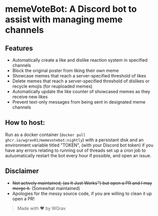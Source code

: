 # memeVoteBot: A Discord bot to assist with managing meme channels

## Features
- Automatically create a like and dislike reaction system in specified channels
- Block the original poster from liking their own meme
- Showcase memes that reach a server-specified threshold of likes
- Delete memes that reach a server-specified threshold of dislikes or recycle emojis (for reuploaded memes)
- Automatically update the like counter of showcased memes as they receive new likes
- Prevent text-only messages from being sent in designated meme channels

## How to host:
Run as a docker container (`docker pull ghcr.io/wgrav01/memevotebot:nightly`) with a persistant disk and an environment variable titled "TOKEN", (with your Discord bot token) if you have any errors relating to running out of threads set up a cron job to autuomatically restart the bot every hour if possible, and open an issue.

## Disclaimer
- ~~Not actively maintained, (as It Just Works™) but open a PR and I may merge it.~~ (Somewhat maintained)
- Apologies for the messy source code, if you are willing to clean it up open a PR!

> Made with ❤️ by WGrav
